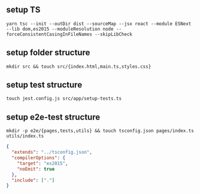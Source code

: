 ## setup TS

`yarn tsc --init --outDir dist --sourceMap --jsx react --module ESNext --lib dom,es2015 --moduleResolution node --forceConsistentCasingInFileNames --skipLibCheck`

## setup folder structure

`mkdir src && touch src/{index.html,main.ts,styles.css}`

## setup test structure

`touch jest.config.js src/app/setup-tests.ts`

## setup e2e-test structure

`mkdir -p e2e/{pages,tests,utils} && touch tsconfig.json pages/index.ts utils/index.ts`

```json
{
  "extends": "../tsconfig.json",
  "compilerOptions": {
    "target": "es2015",
    "noEmit": true
  },
  "include": ["."]
}
```

